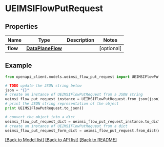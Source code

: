 # UEIMSIFlowPutRequest


## Properties

Name | Type | Description | Notes
------------ | ------------- | ------------- | -------------
**flow** | [**DataPlaneFlow**](DataPlaneFlow.md) |  | [optional] 

## Example

```python
from openapi_client.models.ueimsi_flow_put_request import UEIMSIFlowPutRequest

# TODO update the JSON string below
json = "{}"
# create an instance of UEIMSIFlowPutRequest from a JSON string
ueimsi_flow_put_request_instance = UEIMSIFlowPutRequest.from_json(json)
# print the JSON string representation of the object
print UEIMSIFlowPutRequest.to_json()

# convert the object into a dict
ueimsi_flow_put_request_dict = ueimsi_flow_put_request_instance.to_dict()
# create an instance of UEIMSIFlowPutRequest from a dict
ueimsi_flow_put_request_form_dict = ueimsi_flow_put_request.from_dict(ueimsi_flow_put_request_dict)
```
[[Back to Model list]](../README.md#documentation-for-models) [[Back to API list]](../README.md#documentation-for-api-endpoints) [[Back to README]](../README.md)


